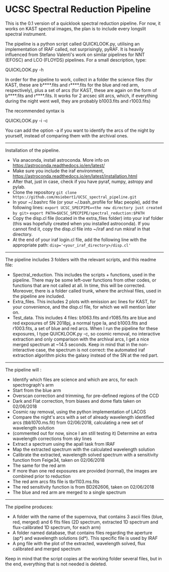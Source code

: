 UCSC Spectral Reduction Pipeline
==============

This is the 0.1 version of a quicklook spectral reduction pipeline. For now, it works on KAST spectral images, the plan is to include every longslit spectral instrument.

The pipeline is a python script called QUICKLOOK.py, utilising an implementation of IRAF called, not surprisingly, pyRAF. It is heavily influenced from Stefano Valenti's work on similar pipelines for NNT (EFOSC) and LCO (FLOYDS) pipelines. For a small description, type:

QUICKLOOK.py -h

In order for the pipeline to work, collect in a folder the science files (for KAST, these are b****.fits and r****.fits for the blue and red arm, respectively), plus a set of arcs (for KAST, these are again on the form of b****.fits and r****.fits. It works for 2 arcsec slit arcs, which, if everything during the night went well, they are probably b1003.fits and r1003.fits)

The recommended syntax is 

QUICKLOOK.py -i -c

You can add the option -a if you want to identify the arcs of the night by yourself, instead of comparing them with the archival ones.

-------------

Installation of the pipeline.

- Via anaconda, install astroconda. More info on https://astroconda.readthedocs.io/en/latest/
- Make sure you include the iraf environment, https://astroconda.readthedocs.io/en/latest/installation.html
- After that, just in case, check if you have pyraf, numpy, astropy and pylab.
- Clone the repository
  	```git clone https://github.com/msiebert1/UCSC_spectral_pipeline.git```
- In your ~/.bashrc file (or your ~/.bash_profile for Mac people), add the following lines:
     ```export UCSC_SPECPIPE=<the new directory just created by git>```
     ```export PATH=$UCSC_SPECPIPE/spectral_reduction:$PATH```
- Copy the disp.cl file (located in the extra_files folder) into your iraf folder
(this was hopefully created when you installed astroconda). If you cannot find it,
copy the disp.cl file into ~/iraf and run mkiraf in that directory.
- At the end of your iraf login.cl file, add the following line with the appropriate path:
     ```disp='<your_iraf_directory>/disp.cl'```

------------

The pipeline includes 3 folders with the relevant scripts, and this readme file:

- Spectral_reduction. This includes the scripts + functions, used in the
pipeline. There may be some left-over functions from other codes, or
functions that are not called at all. In time, this will be corrected.
Moreover, there is a folder called trunk, where the archival files, used in the pipeline are included.
- Extra_files. This includes 2 plots with emission arc lines for KAST,
for your convenience, and the disp.cl file, for which we will mention later on.
- Test_data. This includes 4 files: b1063.fits and r1085.fits are
blue and red exposures of SN 2018pj, a normal type Ia, and b1003.fits
and r1003.fits, a set of blue and red arcs. When I run the pipeline
for these exposures, I type QUICKLOOK.py -c, so cosmic removal, no
interactive extraction and only comparison with the archival arcs, I
get a nice merged spectrum at ~14.5 seconds. Keep in mind that in the
non-interactive case, the spectrum is not correct: the automated iraf
extraction algorithm picks the galaxy instead of the SN at the red part.

-----------

The pipeline will :

- Identify which files are science and which are arcs, for each spectrograph's arm
- Start from the blue arm
- Overscan correction and trimming, for pre-defined regions of the CCD
- Dark and Flat correction, from biases and dome flats taken on 02/06/2018
- Cosmic ray removal, using the python implementation of LACOS
- Compare the night's arcs with a set of already wavelength
identified arcs (tbb1070.ms.fit) from 02/06/2018, calculating a new set of wavelength solution
- (commented out for now, since I am still testing it) Determine
an extra wavelength corrections from sky lines
- Extract a spectrum using the apall task from IRAF
- Map the extracted spectrum with the calculated wavelength solution
- Calibrate the extracted, wavelength solved spectrum with a sensitivity
function from Feige34, taken on 02/06/2018
- The same for the red arm
- If more than one red exposures are provided (normal), the images
are combined prior to reduction
- The red arm arcs fits file is tbr1103.ms.fits
- The red sensitivity function is from BD262606, taken on 02/06/2018
- The blue and red arm are merged to a single spectrum

------------

The pipeline produces:

- A folder with the name of the supernova, that contains 3 ascii
files (blue, red, merged) and 6 fits files (2D spectrum, extracted
1D spectrum and flux-calibrated 1D spectrum, for each arm)
- A folder named database, that contains files regarding the aperture
(ap*) and wavelength solutions (id*). This specific file is used by IRAF
- A png file with the plot of the extracted, wavelength solved, flux
calibrated and merged spectrum

Keep in mind that the script copies at the working folder several
files, but in the end, everything that is not needed is deleted.

